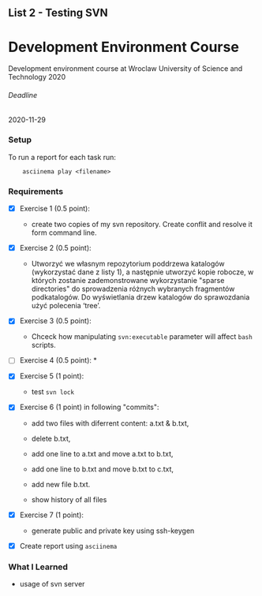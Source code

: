 ## List 2 -  Testing SVN

# Development Environment Course
Development environment course at Wroclaw University of Science and Technology
2020

###### Deadline
2020-11-29

### Setup
To run a report for each task run:
```
	asciinema play <filename>
```

### Requirements

* [x] Exercise 1 (0.5 point):
	* create two copies of my svn repository. Create conflit and resolve it form command line.

* [x] Exercise 2 (0.5 point):
	* Utworzyć we własnym repozytorium poddrzewa katalogów (wykorzystać dane z listy 1), a następnie utworzyć kopie robocze, w których zostanie zademonstrowane wykorzystanie "sparse directories" do sprowadzenia różnych wybranych fragmentów podkatalogów. Do wyświetlania drzew katalogów do sprawozdania użyć polecenia ‘tree’.

* [x] Exercise 3 (0.5 point):
	* Chceck how manipulating `svn:executable` parameter will affect `bash` scripts.

* [ ] Exercise 4 (0.5 point):
	* 

* [x] Exercise 5 (1 point):
	* test `svn lock`

* [x] Exercise 6 (1 point) in following "commits":
	* add two files with diferrent content: a.txt & b.txt,
	* delete b.txt,
	* add one line to a.txt and move a.txt to b.txt,
	* add one line to b.txt and move b.txt to c.txt,
	* add new file b.txt.

	* show history of all files

* [x] Exercise 7 (1 point):
	* generate public and private key using ssh-keygen 

* [x] Create report using `asciinema`


### What I Learned
* usage of svn server


